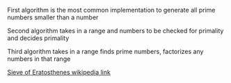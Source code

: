 First algorithm is the most common implementation to generate all prime numbers smaller than a number

Second algorithm takes in a range and numbers to be checked for primality and decides primality

Third algorithm takes in a range finds prime numbers, factorizes any numbers in that range

[Sieve of Eratosthenes wikipedia link](http://en.wikipedia.org/wiki/Sieve_of_Eratosthenes)

